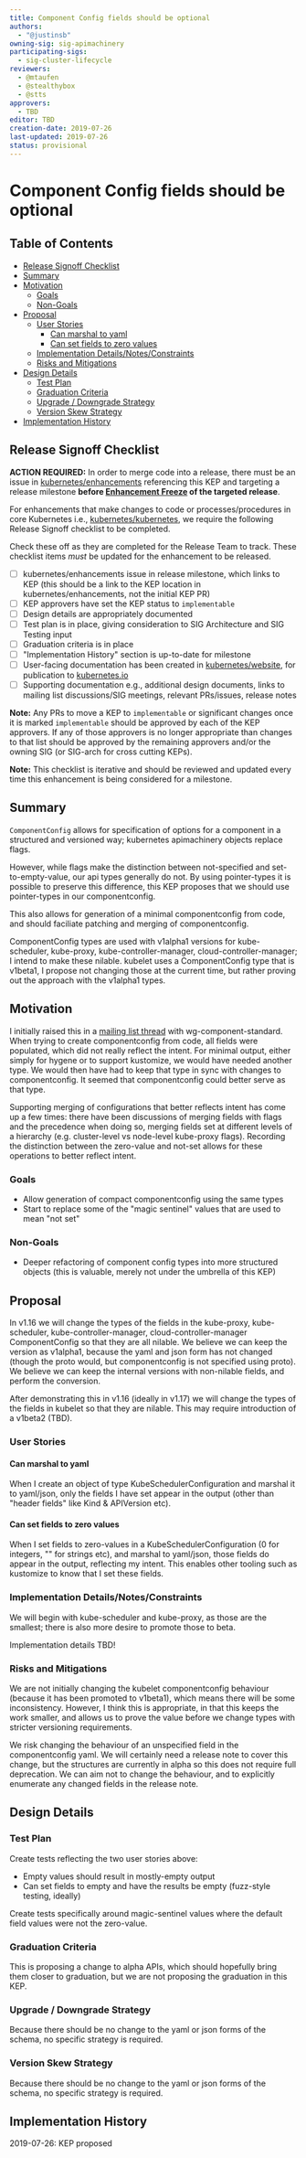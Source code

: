 ```yaml
---
title: Component Config fields should be optional
authors:
  - "@justinsb"
owning-sig: sig-apimachinery
participating-sigs:
  - sig-cluster-lifecycle
reviewers:
  - @mtaufen
  - @stealthybox
  - @stts
approvers:
  - TBD
editor: TBD
creation-date: 2019-07-26
last-updated: 2019-07-26
status: provisional
---
```


# Component Config fields should be optional

## Table of Contents

<!-- toc -->
- [Release Signoff Checklist](#release-signoff-checklist)
- [Summary](#summary)
- [Motivation](#motivation)
  - [Goals](#goals)
  - [Non-Goals](#non-goals)
- [Proposal](#proposal)
  - [User Stories](#user-stories)
    - [Can marshal to yaml](#can-marshal-to-yaml)
    - [Can set fields to zero values](#can-set-fields-to-zero-values)
  - [Implementation Details/Notes/Constraints](#implementation-detailsnotesconstraints)
  - [Risks and Mitigations](#risks-and-mitigations)
- [Design Details](#design-details)
  - [Test Plan](#test-plan)
  - [Graduation Criteria](#graduation-criteria)
  - [Upgrade / Downgrade Strategy](#upgrade--downgrade-strategy)
  - [Version Skew Strategy](#version-skew-strategy)
- [Implementation History](#implementation-history)
<!-- /toc -->

## Release Signoff Checklist

**ACTION REQUIRED:** In order to merge code into a release, there must be an issue in [kubernetes/enhancements] referencing this KEP and targeting a release milestone **before [Enhancement Freeze](https://github.com/kubernetes/sig-release/tree/master/releases)
of the targeted release**.

For enhancements that make changes to code or processes/procedures in core Kubernetes i.e., [kubernetes/kubernetes], we require the following Release Signoff checklist to be completed.

Check these off as they are completed for the Release Team to track. These checklist items _must_ be updated for the enhancement to be released.

- [ ] kubernetes/enhancements issue in release milestone, which links to KEP (this should be a link to the KEP location in kubernetes/enhancements, not the initial KEP PR)
- [ ] KEP approvers have set the KEP status to `implementable`
- [ ] Design details are appropriately documented
- [ ] Test plan is in place, giving consideration to SIG Architecture and SIG Testing input
- [ ] Graduation criteria is in place
- [ ] "Implementation History" section is up-to-date for milestone
- [ ] User-facing documentation has been created in [kubernetes/website], for publication to [kubernetes.io]
- [ ] Supporting documentation e.g., additional design documents, links to mailing list discussions/SIG meetings, relevant PRs/issues, release notes

**Note:** Any PRs to move a KEP to `implementable` or significant changes once it is marked `implementable` should be approved by each of the KEP approvers. If any of those approvers is no longer appropriate than changes to that list should be approved by the remaining approvers and/or the owning SIG (or SIG-arch for cross cutting KEPs).

**Note:** This checklist is iterative and should be reviewed and updated every time this enhancement is being considered for a milestone.

[kubernetes.io]: https://kubernetes.io/
[kubernetes/enhancements]: https://github.com/kubernetes/enhancements/issues
[kubernetes/kubernetes]: https://github.com/kubernetes/kubernetes
[kubernetes/website]: https://github.com/kubernetes/website

## Summary

`ComponentConfig` allows for specification of options for a component in a
structured and versioned way; kubernetes apimachinery objects replace flags.

However, while flags make the distinction between not-specified and
set-to-empty-value, our api types generally do not.  By using pointer-types it
is possible to preserve this difference, this KEP proposes that we should use
pointer-types in our componentconfig.

This also allows for generation of a minimal componentconfig from code, and
should faciliate patching and merging of componentconfig.

ComponentConfig types are used with v1alpha1 versions for kube-scheduler,
kube-proxy, kube-controller-manager, cloud-controller-manager; I intend to make
these nilable.  kubelet uses a ComponentConfig type that is v1beta1, I propose
not changing those at the current time, but rather proving out the approach with
the v1alpha1 types.

## Motivation

I initially raised this in a [mailing list
thread](https://groups.google.com/d/topic/kubernetes-wg-component-standard/hO7Lmi0cwQU/discussion)
with wg-component-standard.  When trying to create componentconfig from code,
all fields were populated, which did not really reflect the intent.  For minimal
output, either simply for hygene or to support kustomize, we would have needed
another type.  We would then have had to keep that type in sync with changes to
componentconfig.  It seemed that componentconfig could better serve as that
type.

Supporting merging of configurations that better reflects intent has come up a
few times: there have been discussions of merging fields with flags and the
precedence when doing so, merging fields set at different levels of a hierarchy
(e.g. cluster-level vs node-level kube-proxy flags).  Recording the distinction
between the zero-value and not-set allows for these operations to better reflect
intent.

### Goals

- Allow generation of compact componentconfig using the same types
- Start to replace some of the "magic sentinel" values that are used to mean "not set"

### Non-Goals

- Deeper refactoring of component config types into more structured objects
  (this is valuable, merely not under the umbrella of this KEP)

## Proposal

In v1.16 we will change the types of the fields in the kube-proxy,
kube-scheduler, kube-controller-manager, cloud-controller-manager
ComponentConfig so that they are all nilable.  We believe we can keep the
version as v1alpha1, because the yaml and json form has not changed (though the
proto would, but componentconfig is not specified using proto).  We believe we
can keep the internal versions with non-nilable fields, and perform the
conversion.

After demonstrating this in v1.16 (ideally in v1.17) we will change the types of
the fields in kubelet so that they are nilable.  This may require introduction
of a v1beta2 (TBD).

### User Stories

#### Can marshal to yaml

When I create an object of type KubeSchedulerConfiguration and marshal it to
yaml/json, only the fields I have set appear in the output (other than "header
fields" like Kind & APIVersion etc).

#### Can set fields to zero values

When I set fields to zero-values in a KubeSchedulerConfiguration (0 for
integers, "" for strings etc), and marshal to yaml/json, those fields do appear
in the output, reflecting my intent.  This enables other tooling such as
kustomize to know that I set these fields.

### Implementation Details/Notes/Constraints

We will begin with kube-scheduler and kube-proxy, as those are the smallest;
there is also more desire to promote those to beta.

Implementation details TBD!

### Risks and Mitigations

We are not initially changing the kubelet componentconfig behaviour (because it
has been promoted to v1beta1), which means there will be some inconsistency.
However, I think this is appropriate, in that this keeps the work smaller, and
allows us to prove the value before we change types with stricter versioning
requirements.

We risk changing the behaviour of an unspecified field in the componentconfig
yaml.  We will certainly need a release note to cover this change, but the
structures are currently in alpha so this does not require full deprecation.  We
can aim not to change the behaviour, and to explicitly enumerate any changed
fields in the release note.

## Design Details

### Test Plan

Create tests reflecting the two user stories above:

* Empty values should result in mostly-empty output
* Can set fields to empty and have the results be empty (fuzz-style testing, ideally)

Create tests specifically around magic-sentinel values where the default field
values were not the zero-value.

### Graduation Criteria

This is proposing a change to alpha APIs, which should hopefully bring them
closer to graduation, but we are not proposing the graduation in this KEP.

### Upgrade / Downgrade Strategy

Because there should be no change to the yaml or json forms of the schema, no
specific strategy is required.

### Version Skew Strategy

Because there should be no change to the yaml or json forms of the schema, no
specific strategy is required.

## Implementation History

2019-07-26: KEP proposed
